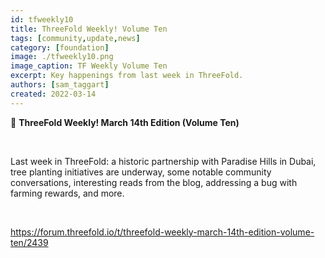 ```yaml
---
id: tfweekly10
title: ThreeFold Weekly! Volume Ten
tags: [community,update,news]
category: [foundation]
image: ./tfweekly10.png
image_caption: TF Weekly Volume Ten
excerpt: Key happenings from last week in ThreeFold.
authors: [sam_taggart]
created: 2022-03-14
---
```


📰 **ThreeFold Weekly! March 14th Edition (Volume Ten)**

<br/>

Last week in ThreeFold: a historic partnership with Paradise Hills in Dubai, tree planting initiatives are underway, some notable community conversations, interesting reads from the blog, addressing a bug with farming rewards, and more.

<br/>

https://forum.threefold.io/t/threefold-weekly-march-14th-edition-volume-ten/2439